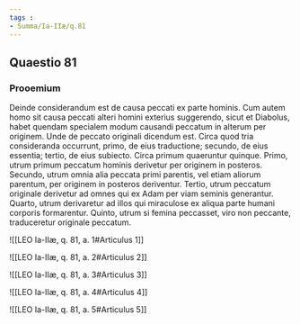 ```yaml
---
tags : 
- Summa/Ia-IIæ/q.81
---
```


## Quaestio 81

### Prooemium

Deinde considerandum est de causa peccati ex parte hominis. Cum autem homo sit causa peccati alteri homini exterius suggerendo, sicut et Diabolus, habet quendam specialem modum causandi peccatum in alterum per originem. Unde de peccato originali dicendum est. Circa quod tria consideranda occurrunt, primo, de eius traductione; secundo, de eius essentia; tertio, de eius subiecto. Circa primum quaeruntur quinque. Primo, utrum primum peccatum hominis derivetur per originem in posteros. Secundo, utrum omnia alia peccata primi parentis, vel etiam aliorum parentum, per originem in posteros deriventur. Tertio, utrum peccatum originale derivetur ad omnes qui ex Adam per viam seminis generantur. Quarto, utrum derivaretur ad illos qui miraculose ex aliqua parte humani corporis formarentur. Quinto, utrum si femina peccasset, viro non peccante, traduceretur originale peccatum.

![[LEO Ia-IIæ, q. 81, a. 1#Articulus 1]]

![[LEO Ia-IIæ, q. 81, a. 2#Articulus 2]]

![[LEO Ia-IIæ, q. 81, a. 3#Articulus 3]]

![[LEO Ia-IIæ, q. 81, a. 4#Articulus 4]]

![[LEO Ia-IIæ, q. 81, a. 5#Articulus 5]]

